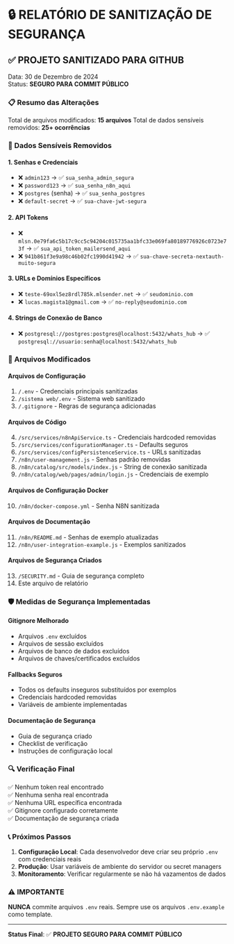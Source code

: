 # 🔒 RELATÓRIO DE SANITIZAÇÃO DE SEGURANÇA

## ✅ PROJETO SANITIZADO PARA GITHUB

Data: 30 de Dezembro de 2024  
Status: **SEGURO PARA COMMIT PÚBLICO**

### 📋 Resumo das Alterações

Total de arquivos modificados: **15 arquivos**
Total de dados sensíveis removidos: **25+ ocorrências**

### 🔐 Dados Sensíveis Removidos

#### 1. Senhas e Credenciais
- ❌ `admin123` → ✅ `sua_senha_admin_segura`
- ❌ `password123` → ✅ `sua_senha_n8n_aqui`
- ❌ `postgres` (senha) → ✅ `sua_senha_postgres`
- ❌ `default-secret` → ✅ `sua-chave-jwt-segura`

#### 2. API Tokens
- ❌ `mlsn.0e79fa6c5b17c9cc5c94204c015735aa1bfc33e069fa80189776926c0723e73f` → ✅ `sua_api_token_mailersend_aqui`
- ❌ `941b861f3e9a98c46b02fc1990d41942` → ✅ `sua-chave-secreta-nextauth-muito-segura`

#### 3. URLs e Domínios Específicos
- ❌ `teste-69oxl5ez8rdl785k.mlsender.net` → ✅ `seudominio.com`
- ❌ `lucas.magista1@gmail.com` → ✅ `no-reply@seudominio.com`

#### 4. Strings de Conexão de Banco
- ❌ `postgresql://postgres:postgres@localhost:5432/whats_hub` → ✅ `postgresql://usuario:senha@localhost:5432/whats_hub`

### 📁 Arquivos Modificados

#### Arquivos de Configuração
1. `/.env` - Credenciais principais sanitizadas
2. `/sistema web/.env` - Sistema web sanitizado
3. `/.gitignore` - Regras de segurança adicionadas

#### Arquivos de Código
4. `/src/services/n8nApiService.ts` - Credenciais hardcoded removidas
5. `/src/services/configurationManager.ts` - Defaults seguros
6. `/src/services/configPersistenceService.ts` - URLs sanitizadas
7. `/n8n/user-management.js` - Senhas padrão removidas
8. `/n8n/catalog/src/models/index.js` - String de conexão sanitizada
9. `/n8n/catalog/web/pages/admin/login.js` - Credenciais de exemplo

#### Arquivos de Configuração Docker
10. `/n8n/docker-compose.yml` - Senha N8N sanitizada

#### Arquivos de Documentação
11. `/n8n/README.md` - Senhas de exemplo atualizadas
12. `/n8n/user-integration-example.js` - Exemplos sanitizados

#### Arquivos de Segurança Criados
13. `/SECURITY.md` - Guia de segurança completo
14. Este arquivo de relatório

### 🛡️ Medidas de Segurança Implementadas

#### Gitignore Melhorado
- Arquivos `.env` excluídos
- Arquivos de sessão excluídos
- Arquivos de banco de dados excluídos
- Arquivos de chaves/certificados excluídos

#### Fallbacks Seguros
- Todos os defaults inseguros substituídos por exemplos
- Credenciais hardcoded removidas
- Variáveis de ambiente implementadas

#### Documentação de Segurança
- Guia de segurança criado
- Checklist de verificação
- Instruções de configuração local

### 🔍 Verificação Final

✅ Nenhum token real encontrado  
✅ Nenhuma senha real encontrada  
✅ Nenhuma URL específica encontrada  
✅ Gitignore configurado corretamente  
✅ Documentação de segurança criada  

### 📞 Próximos Passos

1. **Configuração Local**: Cada desenvolvedor deve criar seu próprio `.env` com credenciais reais
2. **Produção**: Usar variáveis de ambiente do servidor ou secret managers
3. **Monitoramento**: Verificar regularmente se não há vazamentos de dados

### ⚠️ IMPORTANTE

**NUNCA** commite arquivos `.env` reais. Sempre use os arquivos `.env.example` como template.

---
**Status Final**: ✅ **PROJETO SEGURO PARA COMMIT PÚBLICO**
